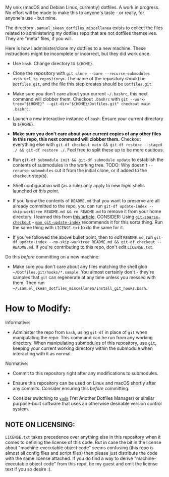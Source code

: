 My unix (macOS and Debian Linux, currently) dotfiles. A work in progress. No effort will be made to make this to anyone's taste - or really, for anyone's use - but mine.

The directory `.samuel_skean_dotfiles_miscellanea` exists to collect the files related to administering my dotfiles repo that are not dotfiles themselves. They are "meta" files, if you will.

Here is how I administer/clone my dotfiles to a new machine. These instructions might be incomplete or incorrect, but they did work once.

- Use `bash`. Change directory to `${HOME}`.
- Clone the repository with `git clone --bare --recurse-submodules <ssh_url_to_repository>`. The name of the repository should be `Dotfiles.git`, and the file this step creates should be `Dotfiles.git`.
- Make sure you don't care about your current `~/.bashrc`, this next command will clobber them. Checkout `.bashrc` with `git --work-tree="${HOME}" --git-dir="${HOME}/Dotfiles.git" checkout main .bashrc`.
- Launch a new interactive instance of `bash`. Ensure your current directory is `${HOME}`.
- **Make sure you don't care about your current copies of any other files in this repo, this next command will clobber them.** Checkout everything else with `git-df checkout main && git-df restore --staged ./ && git-df restore ./`. Feel free to split these up to be more cautious.
- Run `git-df submodule init && git-df submodule update` to establish the contents of submodules in the working tree. TODO: Why doesn't `--recurse-submodules` cut it from the initial clone, or if added to the `checkout` step(s).
- Shell configuration will (as a rule) only apply to new *login* shells launched *at this point*.

- If you *know* the contents of `README.md` that you want to preserve are all already committed to the repo, you can run `git-df update-index --skip-worktree README.md && rm README.md` to remove it from your home directory.
I learned this from [this article](https://gitbetter.substack.com/i/113695216/using-update-index). CONSIDER: Using [`git-sparse-checkout`](https://git-scm.com/docs/git-sparse-checkout) - [`man git-update-index`](https://git-scm.com/docs/git-update-index) recommends it for this sorta thing. Run the same thing with `LICENSE.txt` to do the same for it.
- If you've followed the above bullet point, then to *edit* `README.md`, run `git-df update-index --no-skip-worktree README.md && git-df checkout -- README.md`. If you're contributing to this repo, don't edit `LICENSE.txt`.

Do this *before* committing on a new machine:
- Make sure you don't care about any files matching the shell glob `~/Dotfiles.git/hooks/*.sample`. You almost certainly don't - they're samples that `git` can regenerate at any time unless you messed with them. Then run `~/.samuel_skean_dotfiles_miscellanea/install_git_hooks.bash`.

# How to Modify:

Informative:
- Administer the repo from `bash`, using `git-df` in place of `git` when manipulating the repo. This command can be run from any working directory. When manipulating submodules of this repository, use `git`, keeping your current working directory within the submodule when interacting with it as normal.

Normative:
- Commit to this repository right after any modifications to submodules.
- Ensure this repository can be used on Linux and macOS shortly after any commits. Consider ensuring this *before* committing.


- Consider switching to [`yadm`](https://yadm.io/) (Yet Another Dotfiles Manager) or similar purpose-built software that uses an otherwise desirable version control system.

## NOTE ON LICENSING:
`LICENSE.txt` takes precedence over anything else in this repository when it comes to defining the license of this code.
But in case the bit in the license about "machine-executable object code" seems confusing (this repo is almost all config files and script files) then please just distribute the code with the same license attached.
If you do find a way to derive "machine-executable object code" from this repo, be my guest and omit the license text if you so desire :).
